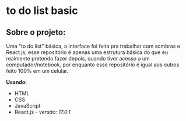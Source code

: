 # to do list basic

## Sobre o projeto:

Uma "to do list" básica, a interface foi feita pra trabalhar com sombras e React.js, esse repositório é apenas uma estrutura básica do que eu realmente pretendo fazer depois, quando tiver acesso a um computador/notebook, por enquanto esse repositório é igual aos outros feito 100% em um celular.

**Usando:**
* HTML
* CSS
* JavaScript
* React.js - _versão: 17.0.1_